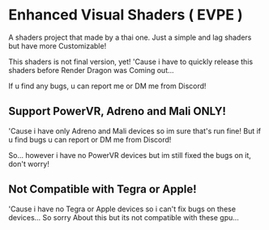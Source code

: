 # Enhanced Visual Shaders ( EVPE )
A shaders project that made by a thai one.
Just a simple and lag shaders but have more Customizable!

This shaders is not final version, yet!
'Cause i have to quickly release this shaders before Render Dragon was Coming out...

If u find any bugs, u can report me or DM me from Discord!

## Support PowerVR, Adreno and Mali ONLY!
'Cause i have only Adreno and Mali devices so im sure that's run fine!
But if u find bugs u can report or DM me from Discord!

So... however i have no PowerVR devices but im still fixed the bugs on it, don't worry!

## Not Compatible with Tegra or Apple!
'Cause i have no Tegra or Apple devices so i can't fix bugs on these devices...
So sorry About this but its not compatible with these gpu... 
